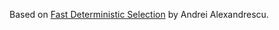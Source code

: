 Based on [Fast Deterministic Selection](https://erdani.org/research/sea2017.pdf) by Andrei Alexandrescu.
 
